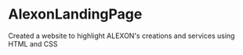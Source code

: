 # AlexonLandingPage

Created a website to highlight ALEXON's creations and services using HTML and CSS
